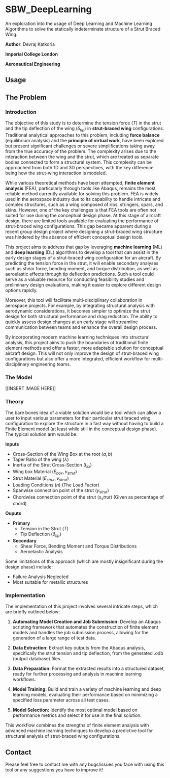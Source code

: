 # SBW_DeepLearning
An exploration into the usage of Deep Learning and Machine Learning Algorithms to solve the statically indeterminate structure of a Strut Braced Wing.

**Author**: Devraj Katkoria

**Imperial College London**


**Aeronautical Engineering**

## Usage 

## The Problem
### Introduction
The objective of this study is to determine the tension force ($T$) in the strut and the tip deflection of the wing ($\delta_{tip}$) in **strut-braced wing** configurations. Traditional analytical approaches to this problem, including **force balance** (equilibrium analysis) and the **principle of virtual work**, have been explored but present significant challenges or severe simplifications taking away from the true accuracy of the problem. The complexity arises due to the interaction between the wing and the strut, which are treated as separate bodies connected to form a structural system. This complexity can be approached from both 1D and 3D perspectives, with the key difference being how the strut-wing interaction is modeled.

While various theoretical methods have been attempted, **finite element analysis** (FEA), particularly through tools like Abaqus, remains the most reliable method currently available for solving this problem. FEA is widely used in the aerospace industry due to its capability to handle intricate and complex structures, such as a wing composed of ribs, stringers, spars, and skins. However, one of the key challenges is that FEA tools are often not suited for use during the conceptual design phase. At this stage of aircraft design, there are limited tools available for evaluating the performance of strut-braced wing configurations. This gap became apparent during a recent group design project where designing a strut-braced wing structure was hindered by the absence of efficient conceptual design tools.

This project aims to address that gap by leveraging **machine learning** (ML) and **deep learning** (DL) algorithms to develop a tool that can assist in the early design stages of a strut-braced wing configuration for an aircraft. By predicting the tension force in the strut, it will enable secondary analyses such as shear force, bending moment, and torque distribution, as well as aeroelastic effects through tip deflection predictions. Such a tool could serve as a valuable resource for conducting feasibility studies and preliminary design evaluations, making it easier to explore different design options rapidly.

Moreover, this tool will facilitate multi-disciplinary collaboration in aerospace projects. For example, by integrating structural analysis with aerodynamic considerations, it becomes simpler to optimize the strut design for both structural performance and drag reduction. The ability to quickly assess design changes at an early stage will streamline communication between teams and enhance the overall design process.

By incorporating modern machine learning techniques into structural analysis, this project aims to push the boundaries of traditional finite element methods and offer a faster, more adaptable solution for conceptual aircraft design. This will not only improve the design of strut-braced wing configurations but also offer a more integrated, efficient workflow for multi-disciplinary engineering teams.

### The Model 
[[INSERT IMAGE HERE]]

### Theory
The bare bones idea of a viable solution would be a tool which can allow a user to input various parameters for their particular strut braced wing configuration to explore the structure in a fast way without having to build a Finite Element model (at least while still in the conceptual design phase). The typical solution arm would be:

**Inputs**
- Cross-Section of the Wing Box at the root $(a, b)$
- Taper Ratio of the wing $(\lambda)$
- Inertia of the Strut Cross-Section $(I_{xx})$
- Wing box Material $(E_{box}, \nu_{strut})$
- Strut Material $(E_{strut}, \nu_{strut})$
- Loading Conditions $(n)$ (The Load Factor)
- Spanwise connection point of the strut $(y_{strut})$
- Chordwise connection point of the strut $(x_strut)$ (Given as percentage of chord)

**Ouputs**
- **Primary**
  - Tension in the Strut $(T)$
  - Tip Deflection $(\delta_{tip})$
- **Secondary**
  - Shear Force, Bending Moment and Torque Distributions 
  - Aeroelastic Analysis 

Some limitations of this approach (which are mostly insignificant during the design phase) include:
- Failure Analysis Neglected
- Most suitable for metallic structures 

### Implementation 
The implementation of this project involves several intricate steps, which are briefly outlined below:

1. **Automating Model Creation and Job Submission:** Develop an Abaqus scripting framework that automates the construction of finite element models and handles the job submission process, allowing for the generation of a large range of test data.

2. **Data Extraction:** Extract key outputs from the Abaqus analysis, specifically the strut tension and tip deflection, from the generated .odb (output database) files.

3. **Data Preparation:** Format the extracted results into a structured dataset, ready for further processing and analysis in machine learning workflows.

4. **Model Training:** Build and train a variety of machine learning and deep learning models, evaluating their performance based on minimizing a specified loss parameter across all test cases.

5. **Model Selection:** Identify the most optimal model based on performance metrics and select it for use in the final solution.

This workflow combines the strengths of finite element analysis with advanced machine learning techniques to develop a predictive tool for structural analysis of strut-braced wing configurations.

## Contact
Please feel free to contact me with any bugs/issues you face with using this tool or any suggestions you have to improve it!
